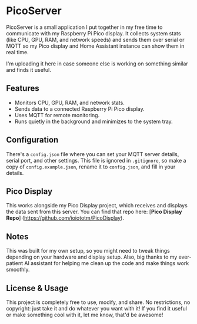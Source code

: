 # PicoServer

PicoServer is a small application I put together in my free time to communicate with my Raspberry Pi Pico display. It collects system stats (like CPU, GPU, RAM, and network speeds) and sends them over serial or MQTT so my Pico display and Home Assistant instance can show them in real time.

I'm uploading it here in case someone else is working on something similar and finds it useful.

## Features
- Monitors CPU, GPU, RAM, and network stats.
- Sends data to a connected Raspberry Pi Pico display.
- Uses MQTT for remote monitoring.
- Runs quietly in the background and minimizes to the system tray.

## Configuration
There's a `config.json` file where you can set your MQTT server details, serial port, and other settings. This file is ignored in `.gitignore`, so make a copy of `config.example.json`, rename it to `config.json`, and fill in your details.

## Pico Display
This works alongside my Pico Display project, which receives and displays the data sent from this server. You can find that repo here: [**Pico Display Repo**] (https://github.com/ioiototm/PicoDisplay).

## Notes
This was built for my own setup, so you might need to tweak things depending on your hardware and display setup. Also, big thanks to my ever-patient AI assistant for helping me clean up the code and make things work smoothly.

## License & Usage

This project is completely free to use, modify, and share. No restrictions, no copyright: just take it and do whatever you want with it! If you find it useful or make something cool with it, let me know, that'd be awesome! 